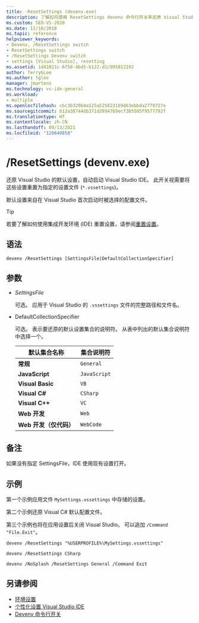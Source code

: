 ```yaml
---
title: -ResetSettings (devenv.exe)
description: 了解如何使用 ResetSettings devenv 命令行开关来还原 Visual Studio 默认设置并自动启动 Visual Studio IDE。
ms.custom: SEO-VS-2020
ms.date: 12/10/2018
ms.topic: reference
helpviewer_keywords:
- Devenv, /ResetSettings switch
- ResetSettings switch
- /ResetSettings Devenv switch
- settings [Visual Studio], resetting
ms.assetid: 1d41021c-6f58-4bd5-b122-d1c995812192
author: TerryGLee
ms.author: tglee
manager: jmartens
ms.technology: vs-ide-general
ms.workload:
- multiple
ms.openlocfilehash: cbc3b329b4a525a525823169d63ebbda2770727e
ms.sourcegitcommit: b12a38744db371d2894769ecf305585f9577792f
ms.translationtype: HT
ms.contentlocale: zh-CN
ms.lasthandoff: 09/13/2021
ms.locfileid: "126640858"
---
```

# <a name="resetsettings-devenvexe"></a>/ResetSettings (devenv.exe)

还原 Visual Studio 的默认设置，自动启动 Visual Studio IDE。 此开关视需要将这些设置重置为指定的设置文件 (`*.vssettings`)。

默认设置来自在 Visual Studio 首次启动时被选择的配置文件。

> [!TIP]
> 若要了解如何使用集成开发环境 (IDE) 重置设置，请参阅[重置设置](../environment-settings.md#reset-settings)。

## <a name="syntax"></a>语法

```shell
devenv /ResetSettings [SettingsFile|DefaultCollectionSpecifier]
```

## <a name="arguments"></a>参数

- *SettingsFile*

  可选。 应用于 Visual Studio 的 `.vssettings` 文件的完整路径和文件名。

- DefaultCollectionSpecifier

  可选。 表示要还原的默认设置集合的说明符。 从表中列出的默认集合说明符中选择一个。

  | 默认集合名称 | 集合说明符 |
  | --- | --- |
  | **常规** | `General` |
  | **JavaScript** | `JavaScript` |
  | **Visual Basic** | `VB` |
  | **Visual C#** | `CSharp` |
  | **Visual C++** | `VC` |
  | **Web 开发** | `Web` |
  | **Web 开发（仅代码）** | `WebCode` |

## <a name="remarks"></a>备注

如果没有指定 SettingsFile，IDE 使用现有设置打开。 


## <a name="example"></a>示例

第一个示例应用文件 `MySettings.vssettings` 中存储的设置。

第二个示例还原 Visual C# 默认配置文件。

第三个示例也将在应用设置后关闭 Visual Studio。 可以追加 `/Command "File.Exit"`。

```shell
devenv /ResetSettings "%USERPROFILE%\MySettings.vssettings"

devenv /ResetSettings CSharp

devenv /NoSplash /ResetSettings General /Command Exit 
```

## <a name="see-also"></a>另请参阅

- [环境设置](../environment-settings.md)
- [个性化设置 Visual Studio IDE](../../ide/personalizing-the-visual-studio-ide.md)
- [Devenv 命令行开关](../../ide/reference/devenv-command-line-switches.md)
